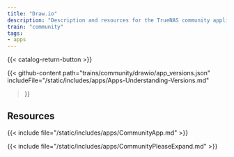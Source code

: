 ```yaml
---
title: "Draw.io"
description: "Description and resources for the TrueNAS community application called Draw.io."
train: "community"
tags:
- apps
---
```


{{< catalog-return-button >}}

{{< github-content 
    path="trains/community/drawio/app_versions.json"
	includeFile="/static/includes/apps/Apps-Understanding-Versions.md"
>}}

## Resources

{{< include file="/static/includes/apps/CommunityApp.md" >}}

{{< include file="/static/includes/apps/CommunityPleaseExpand.md" >}}

<!--
<div class="docs-sections">

{{< doc-card title="<appname> Deployments" link="/resources/"
descr="How to deploy and configure the <appname> app." >}}

</div>
-->
